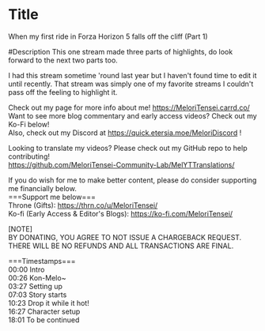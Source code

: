 # Title
When my first ride in Forza Horizon 5 falls off the cliff (Part 1)<br>

#Description
This one stream made three parts of highlights, do look forward to the next two parts too.<br>

I had this stream sometime 'round last year but I haven't found time to edit it until recently. That stream was simply one of my favorite streams I couldn't pass off the feeling to highlight it.<br>

Check out my page for more info about me! https://MeloriTensei.carrd.co/<br>
Want to see more blog commentary and early access videos? Check out my Ko-Fi below!<br>
Also, check out my Discord at https://quick.etersia.moe/MeloriDiscord !<br>

Looking to translate my videos? Please check out my GitHub repo to help contributing!<br>
https://github.com/MeloriTensei-Community-Lab/MelYTTranslations/<br>

If you do wish for me to make better content, please do consider supporting me financially below.<br>
===Support me below===<br>
Throne (Gifts): https://thrn.co/u/MeloriTensei/<br>
Ko-fi (Early Access & Editor's Blogs): https://ko-fi.com/MeloriTensei/<br>

[NOTE]<br>
BY DONATING, YOU AGREE TO NOT ISSUE A CHARGEBACK REQUEST. THERE WILL BE NO REFUNDS AND ALL TRANSACTIONS ARE FINAL.<br>

===Timestamps===<br>
00:00 Intro<br>
00:26 Kon-Melo~<br>
03:27 Setting up<br>
07:03 Story starts<br>
10:23 Drop it while it hot!<br>
16:27 Character setup<br>
18:01 To be continued<br>